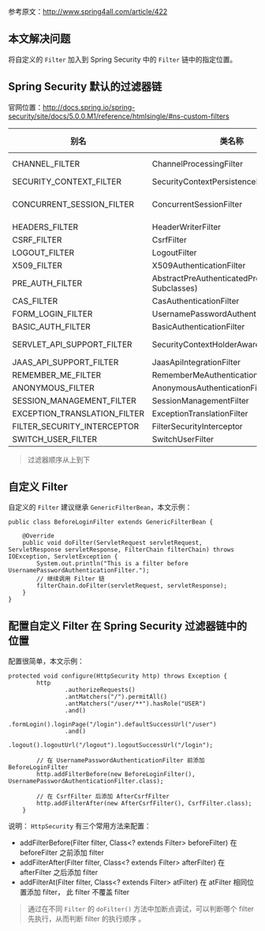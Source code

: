 参考原文：http://www.spring4all.com/article/422

本文解决问题
----
将自定义的 `Filter` 加入到 Spring Security 中的 `Filter` 链中的指定位置。


Spring Security 默认的过滤器链
----
官网位置：http://docs.spring.io/spring-security/site/docs/5.0.0.M1/reference/htmlsingle/#ns-custom-filters

别名|类名称|Namespace Element or Attribute
--|--|--|
CHANNEL_FILTER|ChannelProcessingFilter|http/intercept-url@requires-channel
SECURITY_CONTEXT_FILTER|SecurityContextPersistenceFilter|http
CONCURRENT_SESSION_FILTER|ConcurrentSessionFilter|session-management/concurrency-control
HEADERS_FILTER|HeaderWriterFilter|http/headers
CSRF_FILTER|CsrfFilter|http/csrf
LOGOUT_FILTER|LogoutFilter|http/logout
X509_FILTER|X509AuthenticationFilter|http/x509
PRE_AUTH_FILTER|AbstractPreAuthenticatedProcessingFilter( Subclasses)|N/A
CAS_FILTER|CasAuthenticationFilter|N/A
FORM_LOGIN_FILTER|UsernamePasswordAuthenticationFilter|http/form-login
BASIC_AUTH_FILTER|BasicAuthenticationFilter|http/http-basic
SERVLET_API_SUPPORT_FILTER|SecurityContextHolderAwareRequestFilter|http/@servlet-api-provision
JAAS_API_SUPPORT_FILTER|JaasApiIntegrationFilter|http/@jaas-api-provision
REMEMBER_ME_FILTER|RememberMeAuthenticationFilter|http/remember-me
ANONYMOUS_FILTER|AnonymousAuthenticationFilter|http/anonymous
SESSION_MANAGEMENT_FILTER|SessionManagementFilter|session-management
EXCEPTION_TRANSLATION_FILTER|ExceptionTranslationFilter|http
FILTER_SECURITY_INTERCEPTOR|FilterSecurityInterceptor|http
SWITCH_USER_FILTER|SwitchUserFilter|N/A

> 过滤器顺序从上到下

自定义 Filter
-------
自定义的 `Filter` 建议继承 `GenericFilterBean`，本文示例：
```
public class BeforeLoginFilter extends GenericFilterBean {

    @Override
    public void doFilter(ServletRequest servletRequest, ServletResponse servletResponse, FilterChain filterChain) throws IOException, ServletException {
        System.out.println("This is a filter before UsernamePasswordAuthenticationFilter.");
        // 继续调用 Filter 链
        filterChain.doFilter(servletRequest, servletResponse);
    }
}
```

配置自定义 Filter 在 Spring Security 过滤器链中的位置
------
配置很简单，本文示例：
```
protected void configure(HttpSecurity http) throws Exception {
        http
                .authorizeRequests()
                .antMatchers("/").permitAll()
                .antMatchers("/user/**").hasRole("USER")
                .and()
                .formLogin().loginPage("/login").defaultSuccessUrl("/user")
                .and()
                .logout().logoutUrl("/logout").logoutSuccessUrl("/login");

        // 在 UsernamePasswordAuthenticationFilter 前添加 BeforeLoginFilter
        http.addFilterBefore(new BeforeLoginFilter(), UsernamePasswordAuthenticationFilter.class);

        // 在 CsrfFilter 后添加 AfterCsrfFilter
        http.addFilterAfter(new AfterCsrfFilter(), CsrfFilter.class);
    }
```
说明：
`HttpSecurity` 有三个常用方法来配置：
 - addFilterBefore(Filter filter, Class<? extends Filter> beforeFilter)
在 beforeFilter 之前添加 filter
 - addFilterAfter(Filter filter, Class<? extends Filter> afterFilter)
在 afterFilter 之后添加 filter
 - addFilterAt(Filter filter, Class<? extends Filter> atFilter)
在 atFilter 相同位置添加 filter， 此 filter 不覆盖 filter

> 通过在不同 `Filter` 的 `doFilter()` 方法中加断点调试，可以判断哪个 filter 先执行，从而判断 filter 的执行顺序 。
